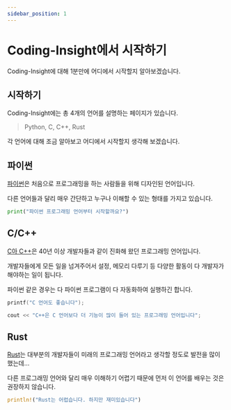 ```yaml
---
sidebar_position: 1
---
```


# Coding-Insight에서 시작하기

Coding-Insight에 대해 1분만에 어디에서 시작할지 알아보겠습니다.
## 시작하기

Coding-Insight에는 총 4개의 언어를 설명하는 페이지가 있습니다.

> Python, C, C++, Rust

각 언어에 대해 조금 알아보고 어디에서 시작할지 생각해 보겠습니다.

## 파이썬

[파이썬](/docs/python/start/python)은 처음으로 프로그래밍을 하는 사람들을 위해 디자인된 언어입니다.

다른 언어들과 달리 매우 간단하고 누구나 이해할 수 있는 형태를 가지고 있습니다.

```python
print("파이썬 프로그래밍 언어부터 시작할까요?")
```

## C/C++

[C아 C++](/docs/c-cpp)은 40년 이상 개발자들과 같이 진화해 왔던 프로그래밍 언어입니다.

개발자들에게 모든 일을 넘겨주어서 설정, 메모리 다루기 등 다양한 활동이 다 개발자가 해야하는 일이 됩니다.

파이썬 같은 경우는 다 파이썬 프로그램이 다 자동화하여 실행하긴 합니다.

```c
printf("C 언어도 좋습니다");
```

```cpp
cout << "C++은 C 언어보다 더 기능이 많이 들어 있는 프로그래밍 언어입니다";
```

## Rust

[Rust](/docs/rust)는 대부분의 개발자들이 미래의 프로그래밍 언어라고 생각할 정도로 발전을 많이 했는데...

다른 프로그래밍 언어와 달리 매우 이해하기 어렵기 때문에 먼저 이 언어를 배우는 것은 권장하지 않습니다.

```rust
println!("Rust는 어렵습니다. 하지만 재미있습니다")
```
